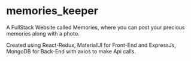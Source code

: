# memories_keeper
A FullStack Website called Memories, where you can post your precious memories along with a photo. 

Created using React-Redux, 
MaterialUI for Front-End and 
ExpressJs, MongoDB for Back-End with 
axios to make Api calls.


